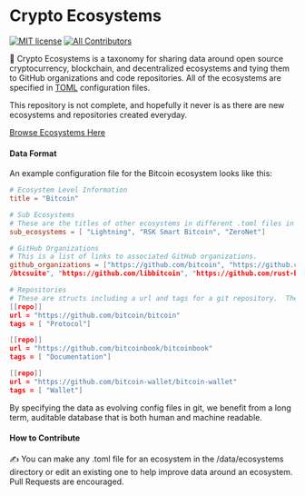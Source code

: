# Crypto Ecosystems
[![MIT license](http://img.shields.io/badge/license-MIT-brightgreen.svg)](http://opensource.org/licenses/MIT)
[![All Contributors](https://img.shields.io/badge/all_contributors-16-orange.svg?style=flat-square)](#contributors-)

🌲 Crypto Ecosystems is a taxonomy for sharing data around open source cryptocurrency, blockchain, and decentralized ecosystems and tying them to GitHub organizations and code repositories.  All of the ecosystems are specified in [TOML](https://github.com/toml-lang/toml) configuration files.

This repository is not complete, and hopefully it never is as there are new ecosystems and repositories created everyday.

[Browse Ecosystems Here](https://electric-capital.github.io)

#### Data Format

An example configuration file for the Bitcoin ecosystem looks like this:

```toml
# Ecosystem Level Information
title = "Bitcoin"

# Sub Ecosystems
# These are the titles of other ecosystems in different .toml files in the /data/ecosystems directory
sub_ecosystems = [ "Lightning", "RSK Smart Bitcoin", "ZeroNet"]

# GitHub Organizations
# This is a list of links to associated GitHub organizations.
github_organizations = ["https://github.com/bitcoin", "https://github.com/bitcoin-core", "https://github.com/bitcoinj", "https://github.com
/btcsuite", "https://github.com/libbitcoin", "https://github.com/rust-bitcoin"]

# Repositories
# These are structs including a url and tags for a git repository.  These URLS do not have to be on GitHub.
[[repo]]
url = "https://github.com/bitcoin/bitcoin"
tags = [ "Protocol"]

[[repo]]
url = "https://github.com/bitcoinbook/bitcoinbook"
tags = [ "Documentation"]

[[repo]]
url = "https://github.com/bitcoin-wallet/bitcoin-wallet"
tags = [ "Wallet"]

```

By specifying the data as evolving config files in git, we benefit from a long term, auditable database that is both human and machine readable.  

#### How to Contribute

✍️ You can make any .toml file for an ecosystem in the /data/ecosystems directory or edit an existing one to help improve data around an ecosystem.  Pull Requests are encouraged. 

